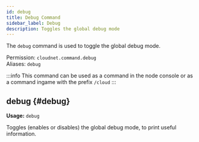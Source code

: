 ```yaml
---
id: debug
title: Debug Command
sidebar_label: Debug
description: Toggles the global debug mode
---
```


The `debug` command is used to toggle the global debug mode.

Permission: `cloudnet.command.debug`  
Aliases: `debug`

:::info
This command can be used as a command in the node console or as a command ingame with the prefix `/cloud`
:::

## debug {#debug}
**Usage:** `debug`

Toggles (enables or disables) the global debug mode, to print useful information.